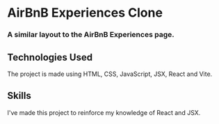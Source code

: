 # AirBnB Experiences Clone
### A similar layout to the AirBnB Experiences page.

## Technologies Used
The project is made using HTML, CSS, JavaScript, JSX, React and Vite.

## Skills
I've made this project to reinforce my knowledge of React and JSX.